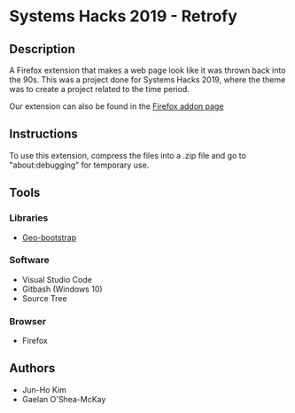 # Systems Hacks 2019 - Retrofy

## Description
A Firefox extension that makes a web page look like it was thrown back into the 90s. This was a project done for Systems Hacks 2019, where the theme was to create a project related to the time period.


Our extension can also be found in the [Firefox addon page](https://addons.mozilla.org/en-US/firefox/addon/retrofy/)

## Instructions
To use this extension, compress the files into a .zip file and go to "about:debugging" for temporary use. 

## Tools
### Libraries
  - [Geo-bootstrap](https://github.com/divshot/geo-bootstrap)

### Software
  - Visual Studio Code
  - Gitbash (Windows 10)
  - Source Tree

### Browser
  - Firefox

## Authors
- Jun-Ho Kim
- Gaelan O'Shea-McKay
